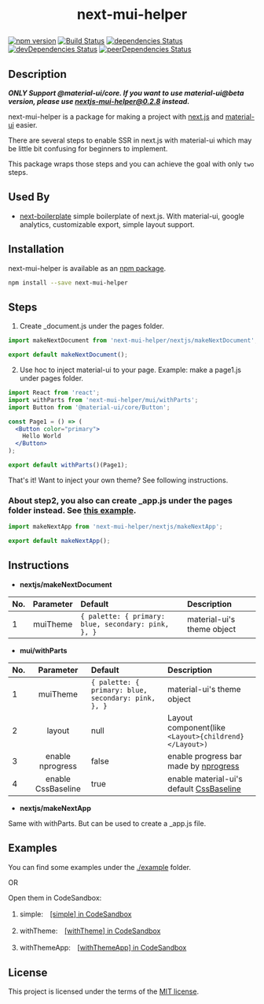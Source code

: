 <h1 align="center">

next-mui-helper

</h1>

[![npm version](https://badge.fury.io/js/next-mui-helper.svg)](https://badge.fury.io/js/next-mui-helper)
[![Build Status](https://travis-ci.org/thundermiracle/next-mui-helper.svg)](https://travis-ci.org/thundermiracle/next-mui-helper)
[![dependencies Status](https://david-dm.org/thundermiracle/next-mui-helper/status.svg)](https://david-dm.org/thundermiracle/next-mui-helper)
[![devDependencies Status](https://david-dm.org/thundermiracle/next-mui-helper/dev-status.svg)](https://david-dm.org/thundermiracle/next-mui-helper?type=dev)
[![peerDependencies Status](https://david-dm.org/thundermiracle/next-mui-helper/peer-status.svg)](https://david-dm.org/thundermiracle/next-mui-helper?type=peer)

## Description

***ONLY Support @material-ui/core. If you want to use material-ui@beta version, please use nextjs-mui-helper@0.2.8 instead.***

next-mui-helper is a package for making a project with [next.js](https://github.com/zeit/next.js/) and [material-ui](https://github.com/mui-org/material-ui) easier.

There are several steps to enable SSR in next.js with material-ui which may be little bit confusing for beginners to implement.

This package wraps those steps and you can achieve the goal with only `two` steps. 

## Used By

* [next-boilerplate](https://github.com/thundermiracle/next-boilerplate) simple boilerplate of next.js. With material-ui, google analytics, customizable export, simple layout support.

## Installation

next-mui-helper is available as an [npm package](https://www.npmjs.org/package/next-mui-helper).

```sh
npm install --save next-mui-helper
```

## Steps

1. Create _document.js under the pages folder.

```jsx
import makeNextDocument from 'next-mui-helper/nextjs/makeNextDocument';

export default makeNextDocument();
```

2. Use hoc to inject material-ui to your page. Example: make a page1.js under pages folder.

```jsx
import React from 'react';
import withParts from 'next-mui-helper/mui/withParts';
import Button from '@material-ui/core/Button';

const Page1 = () => (
  <Button color="primary">
    Hello World
  </Button>
);

export default withParts()(Page1);
```
That's it! Want to inject your own theme? See following instructions.

### About step2, you also can create _app.js under the pages folder instead. See [this example](/examples/withThemeApp).

```jsx
import makeNextApp from 'next-mui-helper/nextjs/makeNextApp';

export default makeNextApp();
```



## Instructions

* **nextjs/makeNextDocument**

| No.   |      Parameter      |  Default | Description |
|:---|:-------------:|:--------------|:-----------|
| 1 |  muiTheme | ```{ palette: { primary: blue, secondary: pink, }, }``` | material-ui's theme object |

* **mui/withParts**

| No.   |      Parameter      |  Default | Description |
|:---|:-------------:|:--------------|:-----------|
| 1 |  muiTheme | ```{ palette: { primary: blue, secondary: pink, }, }``` | material-ui's theme object |
| 2 |  layout | null | Layout component(like ```<Layout>{childrend}</Layout>)``` |
| 3 |  enable nprogress | false | enable progress bar made by [nprogress](https://github.com/rstacruz/nprogress) |
| 4 |  enable CssBaseline | true | enable material-ui's default [CssBaseline](https://material-ui-next.com/style/css-baseline/) |

* **nextjs/makeNextApp**

Same with withParts. But can be used to create a _app.js file.

## Examples

You can find some examples under the [./example](/examples) folder.

OR

Open them in CodeSandbox:

1. simple:　[[simple] in CodeSandbox](https://codesandbox.io/s/github/thundermiracle/next-mui-helper/tree/master/examples/simple)

1. withTheme:　[[withTheme] in CodeSandbox](https://codesandbox.io/s/github/thundermiracle/next-mui-helper/tree/master/examples/withTheme?module=%2Fsrc%2Fpages%2Findex.js)

1. withThemeApp:　[[withThemeApp] in CodeSandbox](https://codesandbox.io/s/github/thundermiracle/next-mui-helper/tree/master/examples/withThemeApp?module=%2Fsrc%2Fpages%2Findex.js)

## License

This project is licensed under the terms of the
[MIT license](/LICENSE).
